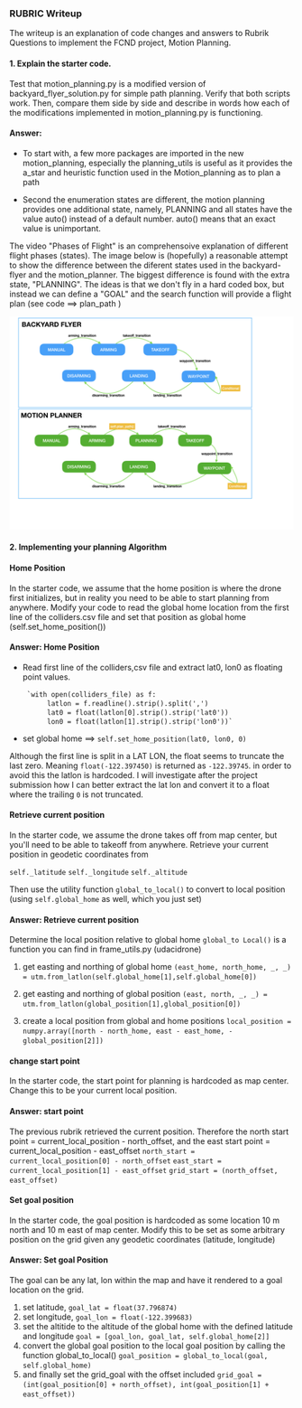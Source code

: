 ### RUBRIC Writeup

The writeup is an explanation of code changes and answers to Rubrik Questions to implement the FCND project, Motion Planning. 

#### 1. Explain the starter code.
Test that motion_planning.py is a modified version of backyard_flyer_solution.py for simple path planning. Verify that both scripts work. Then, compare them side by side and describe in words how each of the modifications implemented in motion_planning.py is functioning.

#### Answer:     
- To start with, a few more packages are imported in the new motion_planning, especially the planning_utils is useful as it provides the a_star and heuristic function used in the Motion_planning as to plan a path

- Second the enumeration states are different, the motion planning provides one additional state, namely, PLANNING and all states have the value auto() instead of a default number. auto() means that an exact value is unimportant. 

The video "Phases of Flight" is an comprehensoive explanation of different flight phases (states). The image below is (hopefully) a reasonable attempt to show the difference between the diferent states used in the backyard-flyer and the motion_planner. The biggest difference is found with the extra state, "PLANNING". The ideas is that we don't fly in a hard coded box, but instead we can define a "GOAL" and the search function will provide a flight plan (see code ==>  plan_path ) 

![planning phases](./misc/states/states.png)

#### 2. Implementing your planning Algorithm
#### Home Position
In the starter code, we assume that the home position is where the drone first initializes, but in reality you need to be able to start planning from anywhere. Modify your code to read the global home location from the first line of the colliders.csv file and set that position as global home (self.set_home_position())

#### Answer: Home Position
- Read first line of the colliders,csv file and extract lat0, lon0 as floating point values. 

       `with open(colliders_file) as f:
            latlon = f.readline().strip().split(',')
            lat0 = float(latlon[0].strip().strip('lat0'))
            lon0 = float(latlon[1].strip().strip('lon0'))`
            
- set global home ==> `self.set_home_position(lat0, lon0, 0)`

Although the first line is split in a LAT LON, the float seems to truncate the last zero. Meaning `float(-122.397450)` is returned as `-122.39745`. in order to avoid this the latlon is hardcoded. I will investigate after the project submission how I can better extract the lat lon and convert it to a float where the trailing `0` is not truncated.


#### Retrieve current position
In the starter code, we assume the drone takes off from map center, but you'll need to be able to takeoff from anywhere. Retrieve your current position in geodetic coordinates from 

`self._latitude` 
`self._longitude` 
`self._altitude`

Then use the utility function `global_to_local()` to convert to local position (using `self.global_home` as well, which you just set)

#### Answer: Retrieve current position
Determine the local position relative to global home
`global_to Local()` is a function you can find in frame_utils.py (udacidrone)

1. get easting and northing of global home
        `(east_home, north_home, _, _) = utm.from_latlon(self.global_home[1],self.global_home[0])`
        
2. get easting and northing of global position
        `(east, north, _, _) = utm.from_latlon(global_position[1],global_position[0])`
        
3. create a local position from global and home positions
        `local_position = numpy.array([north - north_home, east - east_home, -global_position[2]])`
        
#### change start point
In the starter code, the start point for planning is hardcoded as map center. Change this to be your current local position.

#### Answer: start point
The previous rubrik retrieved the current position. Therefore the north start point = current_local_position - north_offset, 
and the east start point = current_local_position - east_offset
    `north_start = current_local_position[0] - north_offset`
    `east_start = current_local_position[1] - east_offset`
    `grid_start = (north_offset, east_offset)`     


#### Set goal position
In the starter code, the goal position is hardcoded as some location 10 m north and 10 m east of map center. Modify this to be set as some arbitrary position on the grid given any geodetic coordinates (latitude, longitude)

#### Answer: Set goal Position
The goal can be any lat, lon within the map and have it rendered to a goal location on the grid.

1. set latitude,   `goal_lat = float(37.796874)`
2. set longitude,  `goal_lon = float(-122.399683)`
3. set the altitide to the altitude of the global home with the defined latitude and longitude
                   `goal = [goal_lon, goal_lat, self.global_home[2]]`
4. convert the global goal position to the local goal position by calling the function global_to_local()
        `goal_position = global_to_local(goal, self.global_home)`
5. and finally set the grid_goal with the offset included
        `grid_goal = (int(goal_position[0] + north_offset), int(goal_position[1] + east_offset))`


